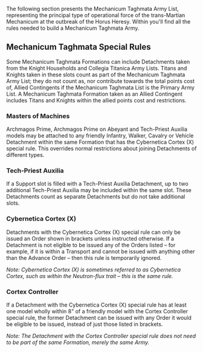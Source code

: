 The following section presents the Mechanicum Taghmata Army List, representing the principal type of operational force of the trans-Martian Mechanicum at the outbreak of the Horus Heresy. Within you'll find all the rules needed to build a Mechanicum Taghmata Army.

## Mechanicum Taghmata Special Rules

Some Mechanicum Taghmata Formations can include Detachments taken from the Knight Households and Collegia Titanica Army Lists. Titans and Knights taken in these slots count as part of the Mechanicum Taghmata Army List; they do not count as, nor contribute towards the total points cost of, Allied Contingents if the Mechanicum Taghmata List is the Primary Army List. A Mechanicum Taghmata Formation taken as an Allied Contingent includes Titans and Knights within the allied points cost and restrictions.

### Masters of Machines

Archmagos Prime, Archmagos Prime on Abeyant and Tech-Priest Auxilia models may be attached to any friendly Infantry, Walker, Cavalry or Vehicle Detachment within the same Formation that has the Cybernetica Cortex (X) special rule. This overrides normal restrictions about joining Detachments of different types.

### Tech-Priest Auxilia

If a Support slot is filled with a Tech-Priest Auxilia Detachment, up to two additional Tech-Priest Auxilia may be included within the same slot. These Detachments count as separate Detachments but do not take additional slots.

### Cybernetica Cortex (X)

Detachments with the Cybernetica Cortex (X) special rule can only be issued an Order shown in brackets unless instructed otherwise. If a Detachment is not eligible to be issued any of the Orders listed – for example, if it is within a Transport and cannot be issued with anything other than the Advance Order – then this rule is temporarily ignored.

*Note: Cybernetica Cortex (X) is sometimes referred to as Cybernetica Cortex, such as within the Neutron-flux trait – this is the same rule.*

### Cortex Controller

If a Detachment with the Cybernetica Cortex (X) special rule has at least one model wholly within 8" of a friendly model with the Cortex Controller special rule, the former Detachment can be issued with any Order it would be eligible to be issued, instead of just those listed in brackets.

*Note: The Detachment with the Cortex Controller special rule does not need to be part of the same Formation, merely the same Army.*